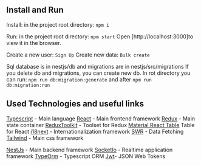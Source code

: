 ## Install and Run

Install: in the project root directory: `npm i`

Run: in the project root directory: `npm start`
Open [http://localhost:3000]to view it in the browser.

Create a new user: `Sign Up`
Create new data: `Bulk create`

Sql database is in nestjs/db and migrations are in nestjs/src/migrations
If you delete db and migrations, you can create new db.
In rot directory you can run:
`npm run db:migration:generate` and after `npm run db:migration:run`

## Used Technologies and useful links

[Typescript](https://www.typescriptlang.org/) - Main language
[React](https://reactjs.org/) - Main frontend framework
[Redux](https://redux.js.org) - Main state container
[ReduxToolkit](https://redux-toolkit.js.org) - Toolset for Redux
[Material React Table](https://www.material-react-table.com) Table for React
[i18next](https://www.i18next.com) - Internationalization framework
[SWR](https://swr.vercel.app) - Data Fetching
[Tailwind](https://tailwindcss.com) - Main css framework

[NestJs](https://nestjs.com) - Main backend framework
[SocketIo](https://socket.io) - Realtime application framework
[TypeOrm](https://typeorm.io) - Typescript ORM
[Jwt](https://jwt.io)- JSON Web Tokens
